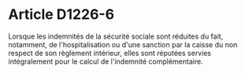 # Article D1226-6

  
Lorsque les indemnités de la sécurité sociale sont réduites du fait, notamment, de l'hospitalisation ou d'une sanction par la caisse du non respect de son règlement intérieur, elles sont réputées servies intégralement pour le calcul de l'indemnité complémentaire.